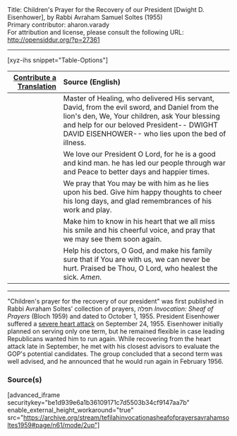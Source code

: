 <html>
<head></head>
<body>
Title: Children's Prayer for the Recovery of our President [Dwight D. Eisenhower], by Rabbi Avraham Samuel Soltes (1955)<br />
Primary contributor: aharon.varady<br />
For attribution and license, please consult the following URL: <a href="http://opensiddur.org/?p=27361">http://opensiddur.org/?p=27361</a>
<p />
<hr />

[xyz-ihs snippet="Table-Options"]<table style="margin-left: auto; margin-right: auto;" class="draggable">
<thead><tr><th id="x" style="text-align: right;"><a href="/contribute/upload/">Contribute a Translation</a></th><th style="text-align: left;">Source (English)</th></tr></thead>
<tbody>
<tr><td style="vertical-align:top;">
<div class="liturgy" lang="he">

</span></div></td>
 
<td style="vertical-align:top;">
<div class="english" lang="en">
Master of Healing,
who delivered His servant,
David,
from the evil sword,
and Daniel
from the lion's den,
We, Your children,
ask Your blessing
and help
for our beloved President--
DWIGHT DAVID EISENHOWER--
who lies
upon the bed of illness.
</div></td></tr>


<tr><td style="vertical-align:top;">
<div class="liturgy" lang="he">

</span></div></td>
 
<td style="vertical-align:top;">
<div class="english" lang="en">
We love our President
O Lord,
for he is a good and kind man.
he has led our people
through war
and Peace
to better days
and happier times.
</div></td></tr>


<tr><td style="vertical-align:top;">
<div class="liturgy" lang="he">

</span></div></td>
 
<td style="vertical-align:top;">
<div class="english" lang="en">
We pray
that You may be with him
as he lies upon his bed.
Give him happy thoughts
to cheer his long days,
and glad remembrances
of his work
and play.
</div></td></tr>


<tr><td style="vertical-align:top;">
<div class="liturgy" lang="he">

</span></div></td>
 
<td style="vertical-align:top;">
<div class="english" lang="en">
Make him
to know in his heart
that we all miss his smile
and his cheerful voice,
and pray
that we may see them soon
again.
</div></td></tr>


<tr><td style="vertical-align:top;">
<div class="liturgy" lang="he">

</span></div></td>
 
<td style="vertical-align:top;">
<div class="english" lang="en">
Help his doctors,
O God,
and make his family sure
that if You are with us,
we can never be hurt.
Praised be Thou,
O Lord,
who healest the sick.
<em>Amen</em>.
</div></td></tr>
</tbody></table>

<hr />

"Children's prayer for the recovery of our president" was first published in Rabbi Avraham Soltes’ collection of prayers, תפלה <em>Invocation: Sheaf of Prayers</em> (Bloch 1959) and dated to October 1, 1955. President Eisenhower suffered a <a href="https://text-message.blogs.archives.gov/2016/09/22/heart-attack-strikes-ike-president-eisenhowers-1955-medical-emergency-in-colorado/">severe heart attack</a> on September 24, 1955. Eisenhower initially planned on serving only one term, but he remained flexible in case leading Republicans wanted him to run again. While recovering from the heart attack late in September, he met with his closest advisors to evaluate the GOP's potential candidates. The group concluded that a second term was well advised, and he announced that he would run again in February 1956.

<h3>Source(s)</h3>

[advanced_iframe securitykey="be1d939e6a1b36109171c7d5503b34cf9147aa7b" enable_external_height_workaround="true" src="https://archive.org/stream/tefilahinvocationasheafofprayersavrahamsoltes1959#page/n61/mode/2up"]
</body>
</html>